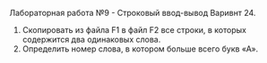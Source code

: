 Лабораторная работа №9 - Строковый ввод-вывод
Варивнт 24.
1) Скопировать из файла F1 в файл F2 все строки, в которых
содержится два одинаковых слова.
2) Определить номер слова, в котором больше всего букв
«А».
